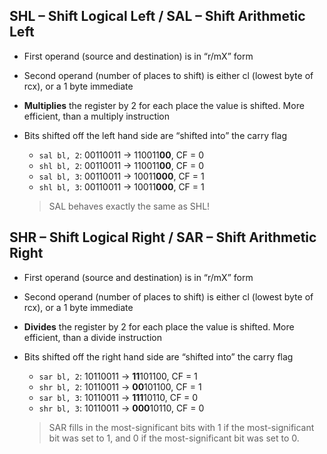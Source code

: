 ## SHL – Shift Logical Left / SAL – Shift Arithmetic Left

* First operand (source and destination) is in “r/mX” form

* Second operand (number of places to shift) is either cl (lowest byte of rcx), or a 1 byte immediate

* **Multiplies** the register by 2 for each place the value is shifted. More efficient, than a multiply instruction

* Bits shifted off the left hand side are “shifted into” the carry flag
  
  * `sal bl, 2`: 00110011 -> 110011**00**, CF = 0
  * `shl bl, 2`: 00110011 -> 110011**00**, CF = 0
  * `sal bl, 3`: 00110011 -> 10011**000**, CF = 1
  * `shl bl, 3`: 00110011 -> 10011**000**, CF = 1
  
  > SAL behaves exactly the same as SHL!

## SHR – Shift Logical Right / SAR – Shift Arithmetic Right

* First operand (source and destination) is in “r/mX” form

* Second operand (number of places to shift) is either cl (lowest byte of rcx), or a 1 byte immediate

* **Divides** the register by 2 for each place the value is shifted. More efficient, than a divide instruction

* Bits shifted off the right hand side are “shifted into” the carry flag
  
  * `sar bl, 2`: 10110011 -> **11**101100, CF = 1
  * `shr bl, 2`: 10110011 -> **00**101100, CF = 1
  * `sar bl, 3`: 10110011 -> **111**10110, CF = 0
  * `shr bl, 3`: 10110011 -> **000**10110, CF = 0
  
  > SAR fills in the most-significant bits with 1 if the most-significant bit was set to 1, and 0 if the most-significant bit was set to 0.
